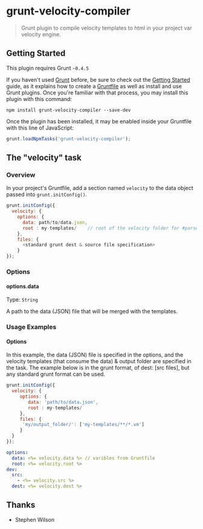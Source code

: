 # grunt-velocity-compiler

> Grunt plugin to compile velocity templates to html in your project var velocity engine.

## Getting Started
This plugin requires Grunt `~0.4.5`

If you haven't used [Grunt](http://gruntjs.com/) before, be sure to check out the [Getting Started](http://gruntjs.com/getting-started) guide, as it explains how to create a [Gruntfile](http://gruntjs.com/sample-gruntfile) as well as install and use Grunt plugins. Once you're familiar with that process, you may install this plugin with this command:

```shell
npm install grunt-velocity-compiler --save-dev
```

Once the plugin has been installed, it may be enabled inside your Gruntfile with this line of JavaScript:

```js
grunt.loadNpmTasks('grunt-velocity-compiler');
```

## The "velocity" task

### Overview
In your project's Gruntfile, add a section named `velocity` to the data object passed into `grunt.initConfig()`.

```js
grunt.initConfig({
  velocity: {
    options: {
      data: path/to/data.json,
      root : my-templates/    // root of the velocity folder for #parse() macro 
    },
    files: {
      <standard grunt dest & source file specification>
    }
});
```

### Options

#### options.data
Type: `String`

A path to the data (JSON) file that will be merged with the templates.


### Usage Examples

#### Options
In this example, the data (JSON) file is specified in the options, and the velocity templates (that consume the data) & output folder are specified in the task.
The example below is in the grunt format, of dest: [src files], but any standard grunt format can be used.

```js
grunt.initConfig({
  velocity: {
     options: {
        data: 'path/to/data.json',
        root : my-templates/
     },
     files: {
      'my/output_folder/': ['my-templates/**/*.vm']
     }
  }
});
```

```yaml
options:
  data: <%= velocity.data %> // varibles from Gruntfile
  root: <%= velocity.root %>
dev:
  src:
    - <%= velocity.src %>
  dest: <%= velocity.dest %>
```

## Thanks
* Stephen Wilson
